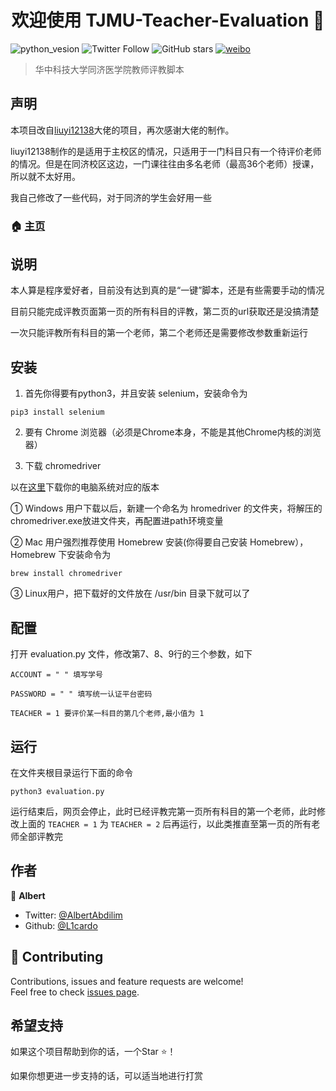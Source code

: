 <h1 align="center">欢迎使用 TJMU-Teacher-Evaluation 👋</h1>

![python_vesion](https://img.shields.io/badge/Python-3.5%2B-green.svg)
![Twitter Follow](https://img.shields.io/twitter/follow/AlbertAbdilim.svg?label=Follow&style=social)
![GitHub stars](https://img.shields.io/github/stars/Licardo/TJMU-Teacher-Evaluation.svg?style=social)
[![weibo](https://img.shields.io/badge/微博-@ABD_R3yiM-red.svg)](https://www.weibo.com/ABD_R3yiM)

> 华中科技大学同济医学院教师评教脚本

## 声明
本项目改自[liuyi12138](https://github.com/liuyi12138/HustPingJiao)大佬的项目，再次感谢大佬的制作。

liuyi12138制作的是适用于主校区的情况，只适用于一门科目只有一个待评价老师的情况。但是在同济校区这边，一门课往往由多名老师（最高36个老师）授课，所以就不太好用。

我自己修改了一些代码，对于同济的学生会好用一些

### 🏠 [主页](https://github.com/L1cardo/TJMU-Teacher-Evaluation)

## 说明

本人算是程序爱好者，目前没有达到真的是“一键”脚本，还是有些需要手动的情况

目前只能完成评教页面第一页的所有科目的评教，第二页的url获取还是没搞清楚

一次只能评教所有科目的第一个老师，第二个老师还是需要修改参数重新运行

## 安装


1. 首先你得要有python3，并且安装 selenium，安装命令为

 ```pip3 install selenium```

2. 要有 Chrome 浏览器（必须是Chrome本身，不能是其他Chrome内核的浏览器）

3. 下载 chromedriver 

  以在[这里](http://npm.taobao.org/mirrors/chromedriver/)下载你的电脑系统对应的版本
  
  ① Windows 用户下载以后，新建一个命名为 hromedriver 的文件夹，将解压的chromedriver.exe放进文件夹，再配置进path环境变量
  
  ② Mac 用户强烈推荐使用 Homebrew 安装(你得要自己安装 Homebrew），Homebrew 下安装命令为
     
  ```brew install chromedriver```
    
  ③ Linux用户，把下载好的文件放在 /usr/bin 目录下就可以了


## 配置

打开 evaluation.py 文件，修改第7、8、9行的三个参数，如下

```ACCOUNT = " " 填写学号```

```PASSWORD = " " 填写统一认证平台密码```

```TEACHER = 1 要评价某一科目的第几个老师,最小值为 1```

## 运行

在文件夹根目录运行下面的命令

```python3 evaluation.py```

运行结束后，网页会停止，此时已经评教完第一页所有科目的第一个老师，此时修改上面的 ```TEACHER = 1``` 为 ```TEACHER = 2``` 后再运行，以此类推直至第一页的所有老师全部评教完

## 作者

👤 **Albert**

* Twitter: [@AlbertAbdilim](https://twitter.com/AlbertAbdilim)
* Github: [@L1cardo](https://github.com/L1cardo)

## 🤝 Contributing

Contributions, issues and feature requests are welcome!<br />Feel free to check [issues page](https://github.com/L1cardo/TJMU-Teacher-Evaluation/issues).

## 希望支持

如果这个项目帮助到你的话，一个Star ⭐️！

如果你想更进一步支持的话，可以适当地进行打赏

